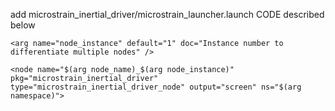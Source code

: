 
add microstrain_inertial_driver/microstrain_launcher.launch CODE described below

```
<arg name="node_instance" default="1" doc="Instance number to differentiate multiple nodes" />
```

```
<node name="$(arg node_name)_$(arg node_instance)" pkg="microstrain_inertial_driver" type="microstrain_inertial_driver_node" output="screen" ns="$(arg namespace)">
```

